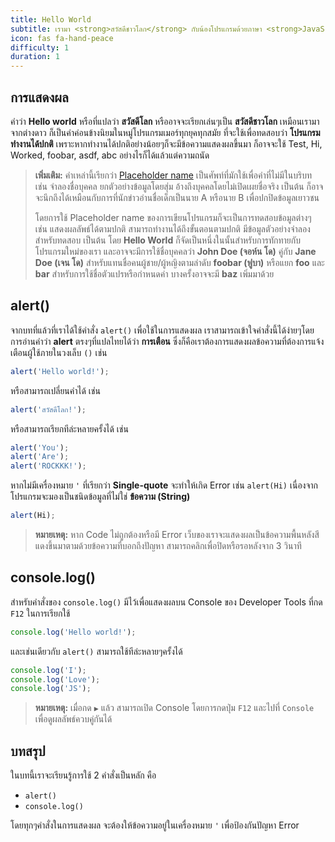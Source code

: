 ```yaml
---
title: Hello World
subtitle: เรามา <strong>สวัสดีชาวโลก</strong> กับน้องโปรแกรมด้วยภาษา <strong>JavaScript</strong> กัน
icon: fas fa-hand-peace
difficulty: 1
duration: 1
---
```


## การแสดงผล

คำว่า **Hello world** หรือที่แปลว่า **สวัสดีโลก** หรืออาจจะเรียกเล่นๆเป็น **สวัสดีชาวโลก** เหมือนเรามาจากต่างดาว ก็เป็นคำค่อนข้างนิยมในหมู่โปรแกรมเมอร์ทุกยุคทุกสมัย ที่จะใช้เพื่อทดสอบว่า **โปรแกรมทำงานได้ปกติ** เพราะหากทำงานได้ปกติอย่างน้อยๆก็จะมีข้อความแสดงผลขึ้นมา ก็อาจจะใช้ Test, Hi, Worked, foobar, asdf, abc อย่างไรก็ได้แล้วแต่ความถนัด

> **เพิ่มเติม:** คำเหล่านี้เรียกว่า [Placeholder name](https://en.wikipedia.org/wiki/Placeholder_name) เป็นศัพท์ที่มักใช้เพื่อคำที่ไม่มีในบริบท เช่น จำลองชื่อบุคคล ยกตัวอย่างข้อมูลโดยสุ่ม อ้างถึงบุคคลโดยไม่เปิดเผยชื่อจริง เป็นต้น ก็อาจจะนึกถึงได้เหมือนกับการที่นักข่าวอ่านชื่อเด็กเป็นนาย A หรือนาย B เพื่อปกปิดข้อมูลเยาวชน
>
> โดยการใช้ Placeholder name ของการเขียนโปรแกรมก็จะเป็นการทดสอบข้อมูลต่างๆ เช่น แสดงผลลัพธ์ได้ตามปกติ สามารถทำงานได้ถึงขั้นตอนตามปกติ มีข้อมูลตัวอย่างจำลองสำหรับทดสอบ เป็นต้น โดย **Hello World** ก็จัดเป็นหนึ่งในนั้นสำหรับการทักทายกับโปรแกรมใหม่ของเรา และอาจจะมีการใช้ชื่อบุคคลว่า **John Doe (จอห์น โด)** คู่กับ **Jane Doe (เจน โด)** สำหรับแทนชื่อคนผู้ชาย/ผู้หญิงตามลำดับ **foobar (ฟูบา)** หรือแยก **foo** และ **bar** สำหรับการใช้ชื่อตัวแปรหรือกำหนดค่า บางครั้งอาจจะมี **baz** เพิ่มมาด้วย

## alert()

จากบทที่แล้วที่เราได้ใช้คำสั่ง `alert()` เพื่อใช้ในการแสดงผล เราสามารถเข้าใจคำสั่งนี้ได้ง่ายๆโดยการอ่านคำว่า **alert** ตรงๆที่แปลไทยได้ว่า **การเตือน** ซึ่งก็คือเราต้องการแสดงผลข้อความที่ต้องการแจ้งเตือนผู้ใช้ภายในวงเล็บ `()` เช่น

```javascript
alert('Hello world!');
```

หรือสามารถเปลี่ยนคำได้ เช่น

```javascript
alert('สวัสดีโลก!');
```

หรือสามารถเรียกทีล่ะหลายครั้งได้ เช่น

```javascript
alert('You');
alert('Are');
alert('ROCKKK!');
```

หากไม่มีเครื่องหมาย `'` ที่เรียกว่า **Single-quote** จะทำให้เกิด Error เช่น `alert(Hi)` เนื่องจากโปรแกรมจะมองเป็นชนิดข้อมูลที่ไม่ใช่ **ข้อความ (String)**

```javascript
alert(Hi);
```

> **หมายเหตุ:** หาก Code ไม่ถูกต้องหรือมี Error เว็บของเราจะแสดงผลเป็นข้อความพื้นหลังสีแดงขึ้นมาตามด้วยข้อความที่บอกถึงปัญหา สามารถคลิกเพื่อปิดหรือรอหลังจาก 3 วินาที

## console.log()

สำหรับคำสั่งของ `console.log()` มีไว้เพื่อแสดงผลบน Console ของ Developer Tools ที่กด `F12` ในการเรียกใช้

```javascript
console.log('Hello world!');
```

และเช่นเดียวกับ `alert()` สามารถใช้ทีล่ะหลายๆครั้งได้

```javascript
console.log('I');
console.log('Love');
console.log('JS');
```

> **หมายเหตุ:** เมื่อกด `▶` แล้ว สามารถเปิด Console โดยการกดปุ่ม `F12` และไปที่ `Console` เพื่อดูผลลัพธ์ควบคู่กันได้

## บทสรุป

ในบทนี้เราจะเรียนรู้การใช้ 2 คำสั่งเป็นหลัก คือ

- `alert()`
- `console.log()`

โดยทุกๆคำสั่งในการแสดงผล จะต้องให้ข้อความอยู่ในเครื่องหมาย `'` เพื่อป้องกันปัญหา Error
